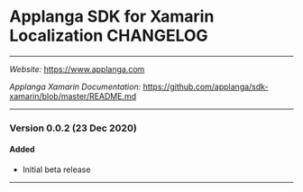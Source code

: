 # Applanga SDK for Xamarin Localization CHANGELOG
***
*Website:* <https://www.applanga.com> 

*Applanga Xamarin Documentation:* <https://github.com/applanga/sdk-xamarin/blob/master/README.md> 
***

### Version 0.0.2 (23 Dec 2020)
#### Added
- Initial beta release

---


